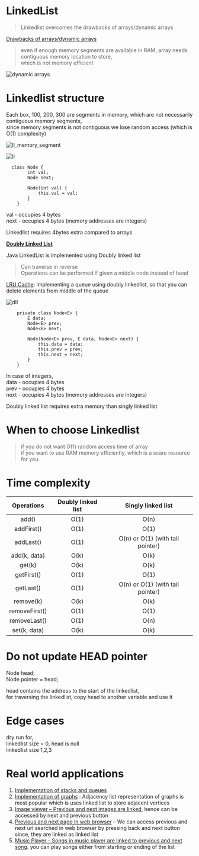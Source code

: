 # LinkedList

> Linkedlist overcomes the drawbacks of arrays/dynamic arrays  

<ins>Drawbacks of arrays/dynamic arrays</ins>  

> even if enough memory segments are available in RAM, array needs contiguous memory location to store,  
> which is not memory efficient

![dynamic arrays](https://user-images.githubusercontent.com/16437905/169188095-0e01d3ad-54b9-4eb1-b7d5-66131064310e.jpg)

# Linkedlist structure

Each box, 100, 200, 300 are segments in memory, which are not necessarily contiguous memory segments,  
since memory segments is not contiguous we lose random access (which is O(1) complexity)  

![ll_memory_segment](https://user-images.githubusercontent.com/16437905/169190533-00ebe3c0-c16d-4952-8212-bc8c38e5610b.png)

![ll](https://user-images.githubusercontent.com/16437905/169188814-584df4f0-c3ff-4a53-a92f-9ffa9f62f76e.png)

```
  class Node {
        int val;
        Node next;

        Node(int val) {
            this.val = val;
        }
    }
```  
val - occupies 4 bytes  
next - occupies 4 bytes (memory addresses are integers)  

Linkedlist requires 4bytes extra compared to arrays  

**<ins>Doubly Linked List</ins>**    

Java LinkedList is implemented using Doubly linked list  

> Can traverse in reverse  
> Operations can be performed if given a middle node instead of head     

<ins>LRU Cache</ins>: implementing a queue using doubly linkedlist, so that you can delete elements from middle of the queue  

![dll](https://user-images.githubusercontent.com/16437905/169951918-e8cd248d-b5e6-4cd8-94d2-c6ec520c375d.png)  

```
    private class Node<E> {
        E data;
        Node<E> prev;
        Node<E> next;

        Node(Node<E> prev, E data, Node<E> next) {
            this.data = data;
            this.prev = prev;
            this.next = next;
        }
    }
```
In case of integers,  
data - occupies 4 bytes    
prev - occupies 4 bytes  
next - occupies 4 bytes (memory addresses are integers)     

Doubly linked list requires extra memory than singly linked list  

# When to choose Linkedlist

> if you do not want O(1) random access time of array  
> if you want to use RAM memory efficiently, which is a scare resource for you. 

# Time complexity

| Operations | Doubly linked list | Singly linked list |
:---: | :---: | :---: |
add()         | O(1)  | O(n)
addFirst()    | O(1)  | O(1)
addLast()     | O(1)  | O(n) or O(1) (with tail pointer)
add(k, data)  | O(k)  | O(k)
get(k)        | O(k)  | O(k)
getFirst()    | O(1)  | O(1)
getLast()     | O(1)  | O(n) or O(1) (with tail pointer)
remove(k)     | O(k)  | O(k)
removeFirst() | O(1)  | O(1)
removeLast()  | O(1)  | O(n)
set(k, data)  | O(k)  | O(k)


# Do not update HEAD pointer

Node head;   
Node pointer = head;  

head contains the address to the start of the linkedlist,  
for traversing the linkedlist, copy head to another variable and use it

# Edge cases 

dry run for,  
linkedlist size = 0, head is null  
linkedlist size 1,2,3  

# Real world applications

1. <ins>Implementation of stacks and queues</ins>
2. <ins>Implementation of graphs</ins> : Adjacency list representation of graphs is most popular which is uses linked list to store adjacent vertices
3. <ins>Image viewer – Previous and next images are linked</ins>, hence can be accessed by next and previous button
4. <ins>Previous and next page in web browser</ins> – We can access previous and next url searched in web browser by pressing back and next button since, they are linked as linked list
5. <ins>Music Player – Songs in music player are linked to previous and next song</ins>. you can play songs either from starting or ending of the list
